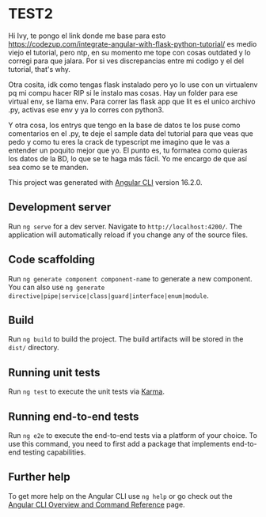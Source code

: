 # TEST2
Hi Ivy, te pongo el link donde me base para esto https://codezup.com/integrate-angular-with-flask-python-tutorial/ es medio viejo el tutorial, pero ntp, en su momento me tope con cosas outdated y lo corregi para que jalara. Por si ves discrepancias entre mi codigo y el del tutorial, that's why.

Otra cosita, idk como tengas flask instalado pero yo lo use con un virtualenv pq mi compu hacer RIP si le instalo mas cosas. Hay un folder para ese virtual env, se llama env. Para correr las flask app que lit es el unico archivo .py, activas ese env y ya lo corres con python3.

Y otra cosa, los entrys que tengo en la base de datos te los puse como comentarios en el .py, te deje el sample data del tutorial para que veas que pedo y como tu eres la crack de typescript me imagino que le vas a entender un poquito mejor que yo. El punto es, tu formatea como quieras los datos de la BD, lo que se te haga más fácil. Yo me encargo de que así sea como se te manden.

This project was generated with [Angular CLI](https://github.com/angular/angular-cli) version 16.2.0.

## Development server

Run `ng serve` for a dev server. Navigate to `http://localhost:4200/`. The application will automatically reload if you change any of the source files.

## Code scaffolding

Run `ng generate component component-name` to generate a new component. You can also use `ng generate directive|pipe|service|class|guard|interface|enum|module`.

## Build

Run `ng build` to build the project. The build artifacts will be stored in the `dist/` directory.

## Running unit tests

Run `ng test` to execute the unit tests via [Karma](https://karma-runner.github.io).

## Running end-to-end tests

Run `ng e2e` to execute the end-to-end tests via a platform of your choice. To use this command, you need to first add a package that implements end-to-end testing capabilities.

## Further help

To get more help on the Angular CLI use `ng help` or go check out the [Angular CLI Overview and Command Reference](https://angular.io/cli) page.
